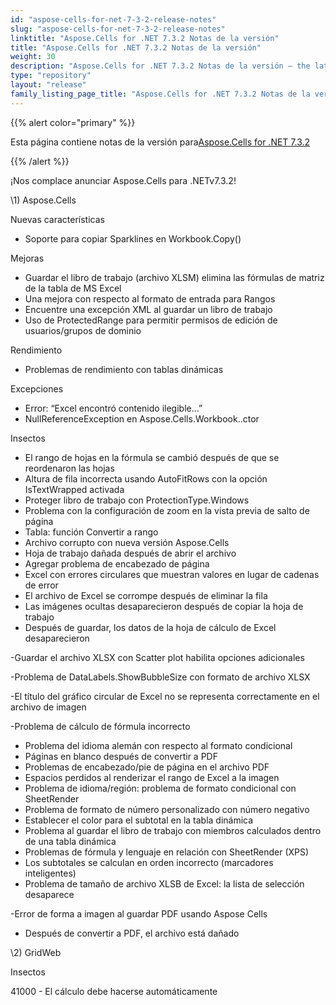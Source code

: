 ```yaml
---
id: "aspose-cells-for-net-7-3-2-release-notes"
slug: "aspose-cells-for-net-7-3-2-release-notes"
linktitle: "Aspose.Cells for .NET 7.3.2 Notas de la versión"
title: "Aspose.Cells for .NET 7.3.2 Notas de la versión"
weight: 30
description: "Aspose.Cells for .NET 7.3.2 Notas de la versión – the latest updates and fixes."
type: "repository"
layout: "release"
family_listing_page_title: "Aspose.Cells for .NET 7.3.2 Notas de la versión"
---
```

{{% alert color="primary" %}} 

 Esta página contiene notas de la versión para[Aspose.Cells for .NET 7.3.2](https://releases.aspose.com/cells/net/new-releases/aspose.cells-for-.net-7.3.2/)

{{% /alert %}} 

 ¡Nos complace anunciar Aspose.Cells para .NETv7.3.2!



\1) Aspose.Cells 



 Nuevas características

- Soporte para copiar Sparklines en Workbook.Copy()



 Mejoras

- Guardar el libro de trabajo (archivo XLSM) elimina las fórmulas de matriz de la tabla de MS Excel
- Una mejora con respecto al formato de entrada para Rangos
- Encuentre una excepción XML al guardar un libro de trabajo
- Uso de ProtectedRange para permitir permisos de edición de usuarios/grupos de dominio



 Rendimiento

- Problemas de rendimiento con tablas dinámicas



 Excepciones

- Error: “Excel encontró contenido ilegible…”
- NullReferenceException en Aspose.Cells.Workbook..ctor



 Insectos

- El rango de hojas en la fórmula se cambió después de que se reordenaron las hojas
- Altura de fila incorrecta usando AutoFitRows con la opción IsTextWrapped activada
- Proteger libro de trabajo con ProtectionType.Windows
- Problema con la configuración de zoom en la vista previa de salto de página
- Tabla: función Convertir a rango
- Archivo corrupto con nueva versión Aspose.Cells
- Hoja de trabajo dañada después de abrir el archivo
- Agregar problema de encabezado de página
- Excel con errores circulares que muestran valores en lugar de cadenas de error
- El archivo de Excel se corrompe después de eliminar la fila
- Las imágenes ocultas desaparecieron después de copiar la hoja de trabajo
- Después de guardar, los datos de la hoja de cálculo de Excel desaparecieron

 -Guardar el archivo XLSX con Scatter plot habilita opciones adicionales

 -Problema de DataLabels.ShowBubbleSize con formato de archivo XLSX

 -El título del gráfico circular de Excel no se representa correctamente en el archivo de imagen

 -Problema de cálculo de fórmula incorrecto

- Problema del idioma alemán con respecto al formato condicional
- Páginas en blanco después de convertir a PDF
- Problemas de encabezado/pie de página en el archivo PDF
- Espacios perdidos al renderizar el rango de Excel a la imagen
- Problema de idioma/región: problema de formato condicional con SheetRender
- Problema de formato de número personalizado con número negativo
- Establecer el color para el subtotal en la tabla dinámica
- Problema al guardar el libro de trabajo con miembros calculados dentro de una tabla dinámica
- Problemas de fórmula y lenguaje en relación con SheetRender (XPS)
- Los subtotales se calculan en orden incorrecto (marcadores inteligentes)
- Problema de tamaño de archivo XLSB de Excel: la lista de selección desaparece

-Error de forma a imagen al guardar PDF usando Aspose Cells

- Después de convertir a PDF, el archivo está dañado



 \2) GridWeb



 Insectos

 41000 - El cálculo debe hacerse automáticamente





